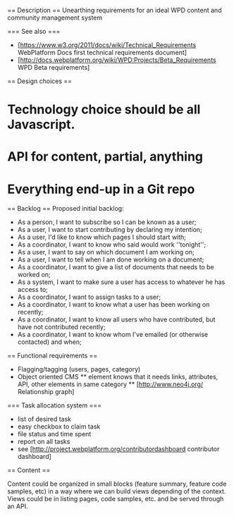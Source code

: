 == Description ==
Unearthing requirements for an ideal WPD content and community management system

=== See also ===
* [https://www.w3.org/2011/docs/wiki/Technical_Requirements WebPlatform Docs first technical requirements document]
* [http://docs.webplatform.org/wiki/WPD:Projects/Beta_Requirements WPD Beta requirements]

== Design choices ==
# Technology choice should be all Javascript. 
# API for content, partial, anything
# Everything end-up in a Git repo

== Backlog ==
Proposed initial backlog:
* As a person, I want to subscribe so I can be known as a user;
* As a user, I want to start contributing by declaring my intention;
* As a user, I'd like to know which pages I should start with;
* As a coordinator, I want to know who said would work ''tonight'';
* As a user, I want to say on which document I am working on;
* As a user, I want to tell when I am done working on a document;
* As a coordinator, I want to give a list of documents that needs to be worked on;
* As a system, I want to make sure a user has access to whatever he has access to;
* As a coordinator, I want to assign tasks to a user;
* As a coordinator, I want to know what a user has been working on recently;
* As a coordinator, I want to know all users who have contributed, but have not contributed recently;
* As a coordinator, I want to know whom I've emailed (or otherwise contacted) and when;

== Functional requirements ==
* Flagging/tagging (users, pages, category)
* Object oriented CMS
** element knows that it needs links, attributes, API, other elements in same category
** [http://www.neo4j.org/ Relationship graph]
 
=== Task allocation system ===
* list of desired task
* easy checkbox to claim task
* file status and time spent
* report on all tasks
* see [http://project.webplatform.org/contributordashboard contributor dashboard]

== Content ==

Content could be organized in small blocks (feature summary, feature code samples, etc) in a way where we can build views depending of the context. Views could be in listing pages, code samples, etc. and be served through an API.